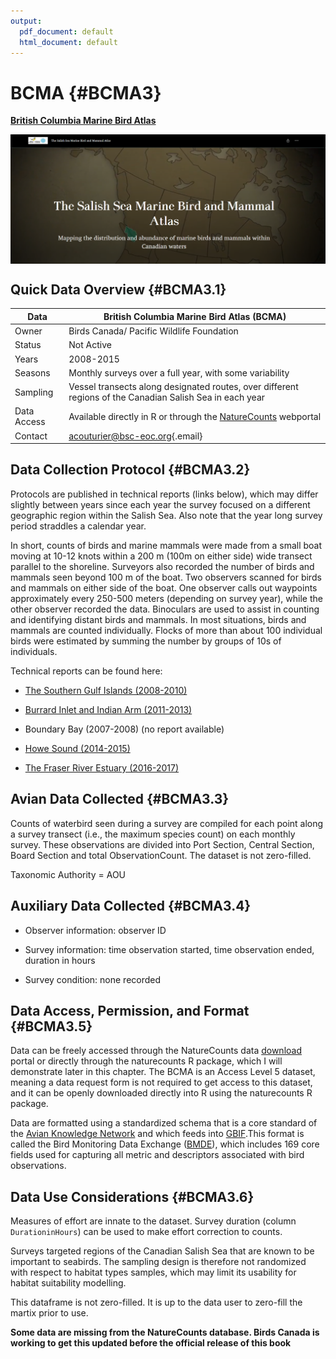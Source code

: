```yaml
---
output:
  pdf_document: default
  html_document: default
---
```


# BCMA {#BCMA3}

[**British Columbia Marine Bird Atlas**]((https://storymaps.arcgis.com/stories/643e7710d56a427487e4fbe04cb8064c))



<img src="images/BCMA.PNG" width="700px" style="display: block; margin: auto;" />

## Quick Data Overview {#BCMA3.1}

| Data        | British Columbia Marine Bird Atlas (BCMA)                                                                           |
|---------------------------|---------------------------------------------|
| Owner       | Birds Canada/ Pacific Wildlife Foundation                                                                           |
| Status      | Not Active                                                                                                          |
| Years       | 2008-2015                                                                                                           |
| Seasons     | Monthly surveys over a full year, with some variability                                                             |
| Sampling    | Vessel transects along designated routes, over different regions of the Canadian Salish Sea in each year            |
| Data Access | Available directly in R or through the [NatureCounts](https://naturecounts.ca/nc/default/searchquery.jsp) webportal |
| Contact     | [acouturier\@bsc-eoc.org](mailto:acouturier@bsc-eoc.org){.email}                                                    |

## Data Collection Protocol {#BCMA3.2}

Protocols are published in technical reports (links below), which may differ slightly between years since each year the survey focused on a different geographic region within the Salish Sea. Also note that the year long survey period straddles a calendar year.

In short, counts of birds and marine mammals were made from a small boat moving at 10-12 knots within a 200 m (100m on either side) wide transect parallel to the shoreline. Surveyors also recorded the number of birds and mammals seen beyond 100 m of the boat. Two observers scanned for birds and mammals on either side of the boat. One observer calls out waypoints approximately every 250-500 meters (depending on survey year), while the other observer recorded the data. Binoculars are used to assist in counting and identifying distant birds and mammals. In most situations, birds and mammals are counted individually. Flocks of more than about 100 individual birds were estimated by summing the number by groups of 10s of individuals.

Technical reports can be found here:

-   [The Southern Gulf Islands (2008-2010)](https://pwlf.ca/wp-content/uploads/2019/04/Davidson2010SGI.pdf)

-   [Burrard Inlet and Indian Arm (2011-2013)](https://pwlf.ca/wp-content/uploads/2019/04/mbbi.pdf)

-   Boundary Bay (2007-2008) (no report available)

-   [Howe Sound (2014-2015)](https://secureservercdn.net/45.40.148.234/g5z.e05.myftpupload.com/wp-content/uploads/2021/10/Howe_Sound_Report_Final.pdf)

-   [The Fraser River Estuary (2016-2017)](https://pwlf.ca/wp-content/uploads/2019/04/ferf.pdf)

## Avian Data Collected {#BCMA3.3}

Counts of waterbird seen during a survey are compiled for each point along a survey transect (i.e., the maximum species count) on each monthly survey. These observations are divided into Port Section, Central Section, Board Section and total ObservationCount. The dataset is not zero-filled.

Taxonomic Authority = AOU

## Auxiliary Data Collected {#BCMA3.4}

-   Observer information: observer ID

-   Survey information: time observation started, time observation ended, duration in hours

-   Survey condition: none recorded

## Data Access, Permission, and Format {#BCMA3.5}

Data can be freely accessed through the NatureCounts data [download](https://naturecounts.ca/nc/default/searchquery.jsp) portal or directly through the naturecounts R package, which I will demonstrate later in this chapter. The BCMA is an Access Level 5 dataset, meaning a data request form is not required to get access to this dataset, and it can be openly downloaded directly into R using the naturecounts R package.

Data are formatted using a standardized schema that is a core standard of the [Avian Knowledge Network](https://avianknowledge.net/) and which feeds into [GBIF](https://www.gbif.org/).This format is called the Bird Monitoring Data Exchange ([BMDE](https://naturecounts.ca/nc/default/nc_bmde.jsp)), which includes 169 core fields used for capturing all metric and descriptors associated with bird observations.

## Data Use Considerations {#BCMA3.6}

Measures of effort are innate to the dataset. Survey duration (column `DurationinHours`) can be used to make effort correction to counts.

Surveys targeted regions of the Canadian Salish Sea that are known to be important to seabirds. The sampling design is therefore not randomized with respect to habitat types samples, which may limit its usability for habitat suitability modelling.

This dataframe is not zero-filled. It is up to the data user to zero-fill the martix prior to use.

**Some data are missing from the NatureCounts database. Birds Canada is working to get this updated before the official release of this book**
